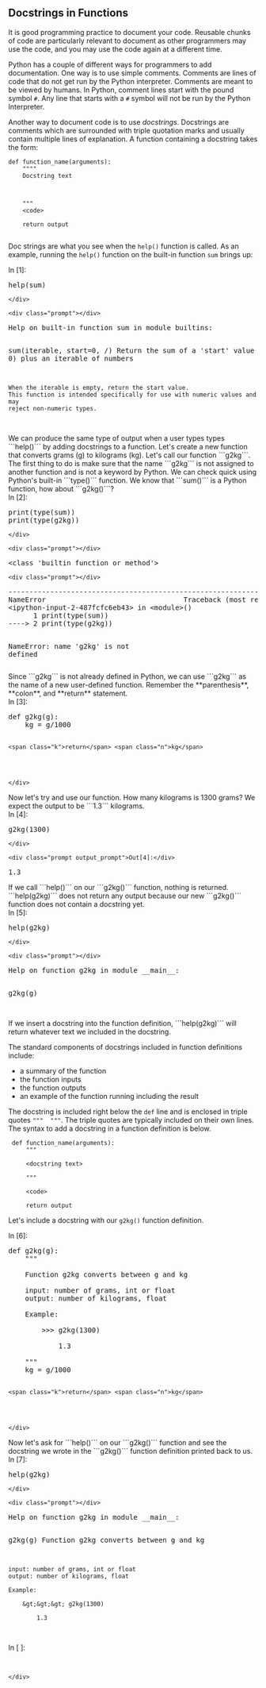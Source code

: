
## Docstrings in Functions
It is good programming practice to document your code. Reusable chunks of code are particularly relevant to document as other programmers may use the code, and you may use the code again at a different time. 

Python has a couple of different ways for programmers to add documentation. One way is to use simple comments. Comments are lines of code that do not get run by the Python interpreter. Comments are meant to be viewed by humans. In Python, comment lines start with the pound symbol ```#```. Any line that starts with a ```#``` symbol will not be run by the Python Interpreter.

Another way to document code is to use _docstrings_. Docstrings are comments which are surrounded with triple quotation marks and usually contain multiple lines of explanation. A function containing a docstring takes the form:

```
def function_name(arguments):
    """"
    Docstring text
    
    
    
    """
    <code>
    
    return output
    
```

Doc strings are what you see when the ```help()``` function is called. As an example, running the ```help()``` function on the built-in function ```sum``` brings up:
<div class="cell border-box-sizing code_cell rendered">
<div class="input">
<div class="prompt input_prompt">In&nbsp;[1]:</div>
<div class="inner_cell">
    <div class="input_area">
<div class=" highlight hl-ipython3"><pre><span></span><span class="n">help</span><span class="p">(</span><span class="nb">sum</span><span class="p">)</span>
</pre></div>

    </div>
</div>
</div>

<div class="output_wrapper">
<div class="output">


<div class="output_area">

    <div class="prompt"></div>


<div class="output_subarea output_stream output_stdout output_text">
<pre>Help on built-in function sum in module builtins:

sum(iterable, start=0, /)
    Return the sum of a &#39;start&#39; value (default: 0) plus an iterable of numbers
    
    When the iterable is empty, return the start value.
    This function is intended specifically for use with numeric values and may
    reject non-numeric types.

</pre>
</div>
</div>

</div>
</div>

</div>
We can produce the same type of output when a user types types ```help()``` by adding docstrings to a function.
Let's create a new function that converts grams (g) to kilograms (kg). Let's call our function ```g2kg```. The first thing to do is make sure that the name ```g2kg``` is not assigned to another function and is not a keyword by Python. We can check quick using Python's built-in ```type()``` function. We know that ```sum()``` is a Python function, how about ```g2kg()```?

<div class="cell border-box-sizing code_cell rendered">
<div class="input">
<div class="prompt input_prompt">In&nbsp;[2]:</div>
<div class="inner_cell">
    <div class="input_area">
<div class=" highlight hl-ipython3"><pre><span></span><span class="nb">print</span><span class="p">(</span><span class="nb">type</span><span class="p">(</span><span class="nb">sum</span><span class="p">))</span>
<span class="nb">print</span><span class="p">(</span><span class="nb">type</span><span class="p">(</span><span class="n">g2kg</span><span class="p">))</span>
</pre></div>

    </div>
</div>
</div>

<div class="output_wrapper">
<div class="output">


<div class="output_area">

    <div class="prompt"></div>


<div class="output_subarea output_stream output_stdout output_text">
<pre>&lt;class &#39;builtin_function_or_method&#39;&gt;
</pre>
</div>
</div>

<div class="output_area">

    <div class="prompt"></div>


<div class="output_subarea output_text output_error">
<pre>
<span class="ansi-red-fg">---------------------------------------------------------------------------</span>
<span class="ansi-red-fg">NameError</span>                                 Traceback (most recent call last)
<span class="ansi-green-fg">&lt;ipython-input-2-487fcfc6eb43&gt;</span> in <span class="ansi-cyan-fg">&lt;module&gt;</span><span class="ansi-blue-fg">()</span>
<span class="ansi-green-intense-fg ansi-bold">      1</span> print<span class="ansi-blue-fg">(</span>type<span class="ansi-blue-fg">(</span>sum<span class="ansi-blue-fg">)</span><span class="ansi-blue-fg">)</span>
<span class="ansi-green-fg">----&gt; 2</span><span class="ansi-red-fg"> </span>print<span class="ansi-blue-fg">(</span>type<span class="ansi-blue-fg">(</span>g2kg<span class="ansi-blue-fg">)</span><span class="ansi-blue-fg">)</span>

<span class="ansi-red-fg">NameError</span>: name &#39;g2kg&#39; is not defined</pre>
</div>
</div>

</div>
</div>

</div>
Since ```g2kg``` is not already defined in Python, we can use ```g2kg``` as the name of a new user-defined function. Remember the **parenthesis**, **colon**, and **return** statement.
<div class="cell border-box-sizing code_cell rendered">
<div class="input">
<div class="prompt input_prompt">In&nbsp;[3]:</div>
<div class="inner_cell">
    <div class="input_area">
<div class=" highlight hl-ipython3"><pre><span></span><span class="k">def</span> <span class="nf">g2kg</span><span class="p">(</span><span class="n">g</span><span class="p">):</span>
    <span class="n">kg</span> <span class="o">=</span> <span class="n">g</span><span class="o">/</span><span class="mi">1000</span>
    
    <span class="k">return</span> <span class="n">kg</span>
</pre></div>

    </div>
</div>
</div>

</div>
Now let's try and use our function. How many kilograms is 1300 grams? We expect the output to be ```1.3``` kilograms.
<div class="cell border-box-sizing code_cell rendered">
<div class="input">
<div class="prompt input_prompt">In&nbsp;[4]:</div>
<div class="inner_cell">
    <div class="input_area">
<div class=" highlight hl-ipython3"><pre><span></span><span class="n">g2kg</span><span class="p">(</span><span class="mi">1300</span><span class="p">)</span>
</pre></div>

    </div>
</div>
</div>

<div class="output_wrapper">
<div class="output">


<div class="output_area">

    <div class="prompt output_prompt">Out[4]:</div>




<div class="output_text output_subarea output_execute_result">
<pre>1.3</pre>
</div>

</div>

</div>
</div>

</div>
If we call ```help()``` on our ```g2kg()``` function, nothing is returned. ```help(g2kg)``` does not return any output because our new ```g2kg()``` function does not contain a docstring yet.
<div class="cell border-box-sizing code_cell rendered">
<div class="input">
<div class="prompt input_prompt">In&nbsp;[5]:</div>
<div class="inner_cell">
    <div class="input_area">
<div class=" highlight hl-ipython3"><pre><span></span><span class="n">help</span><span class="p">(</span><span class="n">g2kg</span><span class="p">)</span>
</pre></div>

    </div>
</div>
</div>

<div class="output_wrapper">
<div class="output">


<div class="output_area">

    <div class="prompt"></div>


<div class="output_subarea output_stream output_stdout output_text">
<pre>Help on function g2kg in module __main__:

g2kg(g)

</pre>
</div>
</div>

</div>
</div>

</div>
If we insert a docstring into the function definition, ```help(g2kg)``` will return whatever text we included in the docstring.

The standard components of docstrings included in function definitions include:

 * a summary of the function
 * the function inputs
 * the function outputs
 * an example of the function running including the result
 
The docstring is included right below the ```def``` line and is enclosed in triple quotes ```"""  """```. The triple quotes are typically included on their own lines. The syntax to add a docstring in a function definition is below.
 
```text
 def function_name(arguments):
     """
     
     <docstring text>
     
     """
     
     <code>
     
     return output
```

Let's include a docstring with our ```g2kg()``` function definition.
<div class="cell border-box-sizing code_cell rendered">
<div class="input">
<div class="prompt input_prompt">In&nbsp;[6]:</div>
<div class="inner_cell">
    <div class="input_area">
<div class=" highlight hl-ipython3"><pre><span></span><span class="k">def</span> <span class="nf">g2kg</span><span class="p">(</span><span class="n">g</span><span class="p">):</span>
    <span class="sd">&quot;&quot;&quot;</span>
<span class="sd">    </span>
<span class="sd">    Function g2kg converts between g and kg</span>
<span class="sd">    </span>
<span class="sd">    input: number of grams, int or float</span>
<span class="sd">    output: number of kilograms, float</span>
<span class="sd">    </span>
<span class="sd">    Example:</span>
<span class="sd">    </span>
<span class="sd">        &gt;&gt;&gt; g2kg(1300)</span>
<span class="sd">            </span>
<span class="sd">            1.3</span>
<span class="sd">        </span>
<span class="sd">    &quot;&quot;&quot;</span>
    <span class="n">kg</span> <span class="o">=</span> <span class="n">g</span><span class="o">/</span><span class="mi">1000</span>
    
    <span class="k">return</span> <span class="n">kg</span>
</pre></div>

    </div>
</div>
</div>

</div>
Now let's ask for ```help()``` on our ```g2kg()``` function and see the docstring we wrote in the ```g2kg()``` function definition printed back to us.
<div class="cell border-box-sizing code_cell rendered">
<div class="input">
<div class="prompt input_prompt">In&nbsp;[7]:</div>
<div class="inner_cell">
    <div class="input_area">
<div class=" highlight hl-ipython3"><pre><span></span><span class="n">help</span><span class="p">(</span><span class="n">g2kg</span><span class="p">)</span>
</pre></div>

    </div>
</div>
</div>

<div class="output_wrapper">
<div class="output">


<div class="output_area">

    <div class="prompt"></div>


<div class="output_subarea output_stream output_stdout output_text">
<pre>Help on function g2kg in module __main__:

g2kg(g)
    Function g2kg converts between g and kg
    
    input: number of grams, int or float
    output: number of kilograms, float
    
    Example:
    
        &gt;&gt;&gt; g2kg(1300)
            
            1.3

</pre>
</div>
</div>

</div>
</div>

</div>
<div class="cell border-box-sizing code_cell rendered">
<div class="input">
<div class="prompt input_prompt">In&nbsp;[&nbsp;]:</div>
<div class="inner_cell">
    <div class="input_area">
<div class=" highlight hl-ipython3"><pre><span></span> 
</pre></div>

    </div>
</div>
</div>

</div>
 

